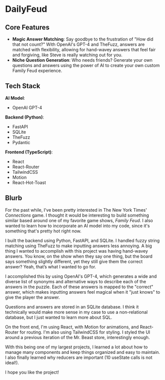 # DailyFeud

## Core Features
- **Magic Answer Matching**: Say goodbye to the frustration of "How did that not count?" With OpenAI's GPT-4 and TheFuzz, answers are matched with flexibility, allowing for hand-wavey answers that feel fair and forgiving, like Steve is really watching out for you.
- **Niche Question Generation**: Who needs friends? Generate your own questions and answers using the power of AI to create your own custom Family Feud experience.

## Tech Stack

**AI Model**:  
  - OpenAI GPT-4  

**Backend (Python)**:   
  - FastAPI  
  - SQLite  
  - TheFuzz  
  - Pydantic

**Frontend (TypeScript)**:  
  - React   
  - React-Router
  - TailwindCSS
  - Motion
  - React-Hot-Toast

## Blurb

For the past while, I've been pretty interested in The New York Times' *Connections* game. I thought it would be interesting to build something similar based around one of my favorite game shows, *Family Feud*. I also wanted to learn how to incorporate an AI model into my code, since it's something that's pretty hot right now.

I built the backend using Python, FastAPI, and SQLite. I handled fuzzy string matching using TheFuzz to make inputting answers less annoying. A big thing I wanted to accomplish with this project was having hand-wavey answers. You know, on the show when they say one thing, but the board says something slightly different, yet they still give them the correct answer? Yeah, that’s what I wanted to go for.

I accomplished this by using OpenAI's GPT-4, which generates a wide and diverse list of synonyms and alternative ways to describe each of the answers in the puzzle. Each of these answers is mapped to the "correct" answer, which makes inputting answers feel magical when it "just knows" to give the player the answer.

Questions and answers are stored in an SQLite database. I think it technically would make more sense in my case to use a non-relational database, but I just wanted to learn more about SQL.

On the front end, I'm using React, with Motion for animations, and React-Router for routing. I'm also using TailwindCSS for styling. I styled the UI around a previous iteration of the Mr. Beast store, interestingly enough.

With this being one of my largest projects, I learned a lot about how to manage many components and keep things organized and easy to maintain. I also finally learned why reducers are important (10 useState calls is not ideal!).

I hope you like the project!

